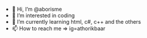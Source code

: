 - 👋 Hi, I’m @aborisme
- 👀 I’m interested in coding
- 🌱 I’m currently learning html, c#, c++ and the others
- 📫 How to reach me => ig=athorikbaar

<!---
aborisme/aborisme is a ✨ special ✨ repository because its `README.md` (this file) appears on your GitHub profile.
You can click the Preview link to take a look at your changes.
--->
